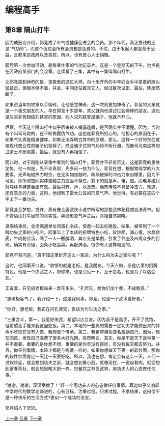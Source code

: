 # 编程高手  
    
## 第8章 隔山打牛
    
因为成医宏介绍，郭竞成了市气或健康促进会的会员。那个年代，真正挣钱的还是“气功师”。而这个促进会所有会员都是免费的。不过，由于发起人都是基于公益，且都来自政府以及高校，所以，也有爱心人士捐赠。
    
郭竞第一次参加活动，是看某作家的气功记录片。这是一个星期天的下午，地点是在区政府某部门的会议室。连续看了三集，其中有一集叫隔山打牛。
    
让郭竞感到神奇的是，录像里的这位大师，向十米开外的中年妇女手中拿着的砖头猛猛击，但根本够不着，并且，中间还站着其它人，经过数次试击，最后，砖居然断了。
    
如果说当年刘铁掌以手劈砖，让他感觉神奇，这一次则更加神奇了。郭竞的父亲就是一个善交朋友的人。早在郭竞十岁那年，其父就向他讲述过会劈砖的朋友。这也是后来郭竞相信刘铁掌的原因，别人说刘铁掌是骗子，他就不开心。
    
尽管，今天这个隔山打牛似乎后来被人揭露造假，是否确实并不清楚。因为，当时有个叫司马南的，在不断揭露伪气功。这也是郭竞所担心的。他担心的原因在于，如果气功真能缋身健体，如果无法弄明白其中的原理，那么，这样一个好的东西就被现代商业性的骗子们毁掉了。商业骗子式的气功师不断行骗，而像司马南这样的卫道士不断揭露，最后，就没有人再相信了。
    
而此时，对于刚刚从录像中看到的隔山打牛，郭竞并不轻易否定。这是郭竞的思维定势，他一向是，先不论真假，先多问一些为什么。郭竞在想，根据物理学的八大要素，光声电磁热力时空，在无实物接触时，砖块破掉的冲击力来自哪里，因为不可见，即所谓空间实体接触之力应当不存在，剩下的就是声，电，磁。而电与磁只对导体与特定金属有效。最后只有，声，以及热。而热传导不具备冲击力，难道，还有意念的力量，这时，他想到了雷太公说的形意气声。他觉得，有必要在这四个字上下一番功夫。
    
郭竞甚至梦想，或许，真有像金庸武侠小说中所写的那些武林秘籍或功法奇书。但不管隔山打牛目前的真实性，弄通形意气声之后，真相自然揭晓。
    
录像结束后，会场偶遇单位同事孔令庆，受邀一起去吃晚饭。结果，被带到了一个叫功失之家的小吃店。同事叫上了本店的招牌特色小吃，软炒面，溏心蛋，水晶烧麦，牛肉粉丝汤，除了一人一瓶脾酒，其它全是单例，引发了邻座及四周众多的目光。确实有点怪，面条小吃当菜，再配脾酒，很少有人这样喝酒的。
    
郭竞不禁问道，“真不知这里新开这么一家店，为什么叫功夫之家叫呢？”
    
这时，他同事开口说，“收银的就是老板，是我朋友，今天点的，全是店里的招牌特色。他是一个练武之人，带你来，也是引见一下。至于店名，也是为了以店会友。”
    
正说着，只见店老板端来一盘花生米，“孔师兄，给你们加个餐，不成敬意。”
    
“惠老板客气了。我介绍一下，这是我同事，郭竞。也是一个武术爱好者。”
    
“你好，惠老板。我正在问孔师兄，贵店为何叫功之家。”
    
“三重含义，第一，我爱好练武，希望以店会友。因为我不是高手，开不了武馆，但希望高手能来我这里虼饭。第二，本地的一些真的需要一定功夫才能做出来的特色小吃现在没有人做，我想做个传承。第三，我希望用些店名激励自己，因为，现在回首，发现自己浪费了很多大好光阴。突然明白，其实，你是不是天下武林第一并不重要，重要的是你想不想，重要的是你有没有目标，有没有每天都去努力。并且，做任何事情，本质上都是与练武一样的。如果你想做天下第一的软炒面，那你的软件炒面肯定一天比一天要好吃。所以，我也在想，肯定会有这么一天，人们一说软炒面，就会想到功夫之家，就会想到惠小西。就像现在，一说起肴肉，就会想到富春茶社，就会想到睢大厨一样。把餐饮之林当武林，用功夫人的心态做任何事。”
    
“谢谢，谢谢，深深受教了！”好一个用功夫人的心态做任何事情。耳边似乎又响起中学时代的数学老师说的，心有目标，注重过程。只求过程，不求结果，这何偿不是一种快乐的生活方式?更似一个成功的法宝。
    
郭竞陷入了沉思。





[上一章](https://github.com/BardoQi/CodeGuru/blob/master/docs/chapter_007.md  "下一章")
[目录](https://github.com/BardoQi/CodeGuru  "目录")
[下一章](https://github.com/BardoQi/CodeGuru/blob/master/docs/chapter_009.md  "下一章")
